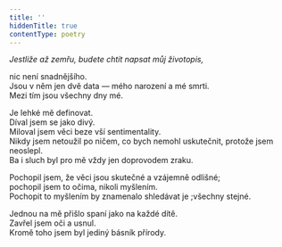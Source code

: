 ```yaml
---
title: ''
hiddenTitle: true
contentType: poetry
---
```


<section>

_Jestliže až zemřu, budete chtít napsat můj životopis,_

nic není snadnějšího.  
Jsou v něm jen dvě data — mého narození a mé smrti.  
Mezi tím jsou všechny dny mé.

</section>

<section>

Je lehké mě definovat.  
Díval jsem se jako divý.  
Miloval jsem věci beze vší sentimentality.  
Nikdy jsem netoužil po ničem, co bych nemohl uskutečnit, protože jsem neoslepl.  
Ba i sluch byl pro mě vždy jen doprovodem zraku.

</section>

<section>

Pochopil jsem, že věci jsou skutečné a vzájemně odlišné;  
pochopil jsem to očima, nikoli myšlením.  
Pochopit to myšlením by znamenalo shledávat je ;všechny stejné.

</section>

<section>

Jednou na mě přišlo spaní jako na každé dítě.  
Zavřel jsem oči a usnul.  
Kromě toho jsem byl jediný básník přírody.

</section>
